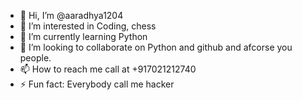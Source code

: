 - 👋 Hi, I’m @aaradhya1204
- 👀 I’m interested in Coding, chess
- 🌱 I’m currently learning Python
- 💞️ I’m looking to collaborate on Python and github and afcorse you people.
- 📫 How to reach me call at +917021212740
- ⚡ Fun fact: Everybody call me hacker

<!---
aaradhya1204/aaradhya1204 is a ✨ special ✨ repository because its `README.md` (this file) appears on your GitHub profile.
You can click the Preview link to take a look at your changes.
--->

